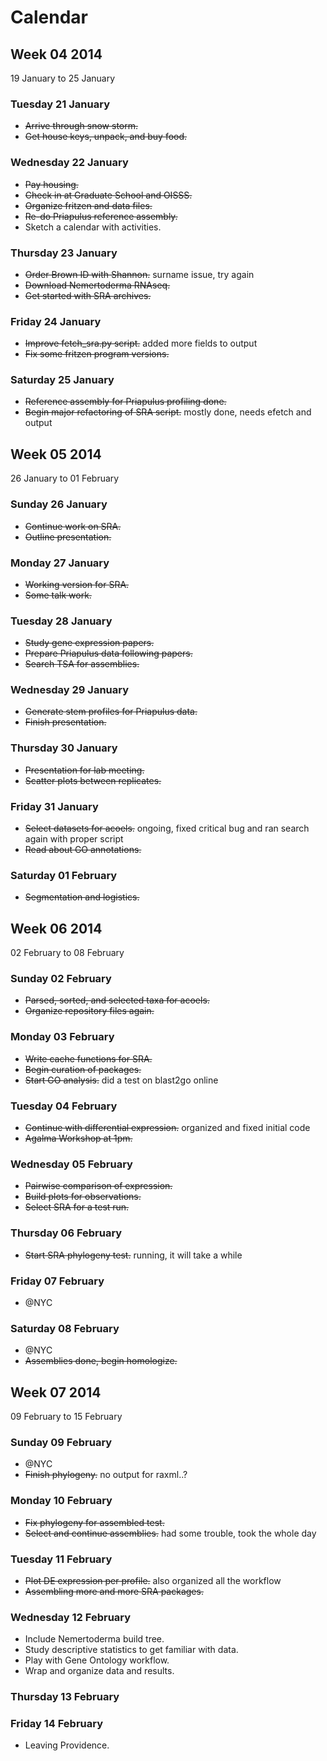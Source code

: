 Calendar
========


Week 04 2014
------------
19 January to 25 January

### Tuesday 21 January

- ~~Arrive through snow storm.~~
- ~~Get house keys, unpack, and buy food.~~

### Wednesday 22 January

- ~~Pay housing.~~
- ~~Check in at Graduate School and OISSS.~~
- ~~Organize fritzen and data files.~~
- ~~Re-do Priapulus reference assembly.~~
- Sketch a calendar with activities.

### Thursday 23 January

- ~~Order Brown ID with Shannon.~~ surname issue, try again
- ~~Download Nemertoderma RNAseq.~~
- ~~Get started with SRA archives.~~

### Friday 24 January

- ~~Improve fetch_sra.py script.~~ added more fields to output
- ~~Fix some fritzen program versions.~~

### Saturday 25 January

- ~~Reference assembly for Priapulus profiling done.~~
- ~~Begin major refactoring of SRA script.~~ mostly done, needs efetch and
  output

Week 05 2014
------------
26 January to 01 February

### Sunday 26 January

- ~~Continue work on SRA.~~
- ~~Outline presentation.~~

### Monday 27 January

- ~~Working version for SRA.~~
- ~~Some talk work.~~

### Tuesday 28 January

- ~~Study gene expression papers.~~
- ~~Prepare Priapulus data following papers.~~
- ~~Search TSA for assemblies.~~

### Wednesday 29 January

- ~~Generate stem profiles for Priapulus data.~~
- ~~Finish presentation.~~

### Thursday 30 January

- ~~Presentation for lab meeting.~~
- ~~Scatter plots between replicates.~~

### Friday 31 January

- ~~Select datasets for acoels.~~ ongoing, fixed critical bug and ran search
  again with proper script
- ~~Read about GO annotations.~~

### Saturday 01 February

- ~~Segmentation and logistics.~~

Week 06 2014
------------
02 February to 08 February

### Sunday 02 February

- ~~Parsed, sorted, and selected taxa for acoels.~~
- ~~Organize repository files again.~~

### Monday 03 February

- ~~Write cache functions for SRA.~~
- ~~Begin curation of packages.~~
- ~~Start GO analysis.~~ did a test on blast2go online

### Tuesday 04 February

- ~~Continue with differential expression.~~ organized and fixed initial code
- ~~Agalma Workshop at 1pm.~~

### Wednesday 05 February

- ~~Pairwise comparison of expression.~~
- ~~Build plots for observations.~~
- ~~Select SRA for a test run.~~

### Thursday 06 February

- ~~Start SRA phylogeny test.~~ running, it will take a while

### Friday 07 February

- @NYC

### Saturday 08 February

- @NYC
- ~~Assemblies done, begin homologize.~~


Week 07 2014
------------
09 February to 15 February

### Sunday 09 February

- @NYC
- ~~Finish phylogeny.~~ no output for raxml..?

### Monday 10 February

- ~~Fix phylogeny for assembled test.~~
- ~~Select and continue assemblies.~~ had some trouble, took the whole day

### Tuesday 11 February

- ~~Plot DE expression per profile.~~ also organized all the workflow
- ~~Assembling more and more SRA packages.~~

### Wednesday 12 February

- Include Nemertoderma build tree.
- Study descriptive statistics to get familiar with data.
- Play with Gene Ontology workflow.
- Wrap and organize data and results.

### Thursday 13 February


### Friday 14 February
- Leaving Providence.

